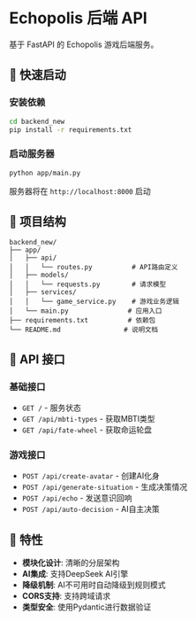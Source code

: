 # Echopolis 后端 API

基于 FastAPI 的 Echopolis 游戏后端服务。

## 🚀 快速启动

### 安装依赖
```bash
cd backend_new
pip install -r requirements.txt
```

### 启动服务器
```bash
python app/main.py
```

服务器将在 `http://localhost:8000` 启动

## 📁 项目结构

```
backend_new/
├── app/
│   ├── api/
│   │   └── routes.py          # API路由定义
│   ├── models/
│   │   └── requests.py        # 请求模型
│   ├── services/
│   │   └── game_service.py    # 游戏业务逻辑
│   └── main.py               # 应用入口
├── requirements.txt          # 依赖包
└── README.md                # 说明文档
```

## 🔌 API 接口

### 基础接口
- `GET /` - 服务状态
- `GET /api/mbti-types` - 获取MBTI类型
- `GET /api/fate-wheel` - 获取命运轮盘

### 游戏接口
- `POST /api/create-avatar` - 创建AI化身
- `POST /api/generate-situation` - 生成决策情况
- `POST /api/echo` - 发送意识回响
- `POST /api/auto-decision` - AI自主决策

## 🎯 特性

- **模块化设计**: 清晰的分层架构
- **AI集成**: 支持DeepSeek AI引擎
- **降级机制**: AI不可用时自动降级到规则模式
- **CORS支持**: 支持跨域请求
- **类型安全**: 使用Pydantic进行数据验证